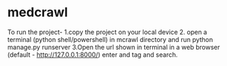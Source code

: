# medcrawl
To run the project- 
1.copy the project on your local device
2. open a terminal (python shell/powershell) in mcrawl directory and run
    python manage.py runserver
3.Open the url shown in terminal in a web browser (default - http://127.0.0.1:8000/)
enter and tag and search.
